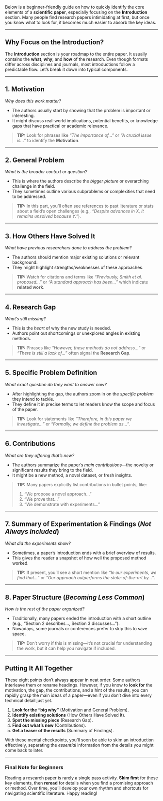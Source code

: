 Below is a beginner-friendly guide on how to quickly identify the core elements of a **scientific paper**, especially focusing on the **Introduction** section. Many people find research papers intimidating at first, but once you know what to look for, it becomes much easier to absorb the key ideas.

---

## **Why Focus on the Introduction?**
The **Introduction** section is your roadmap to the entire paper. It usually contains the **what**, **why**, and **how** of the research. Even though formats differ across disciplines and journals, most introductions follow a predictable flow. Let’s break it down into typical components.

---

## **1. Motivation**
*Why does this work matter?*  
- The authors usually start by showing that the problem is important or interesting.  
- It might discuss real-world implications, potential benefits, or knowledge gaps that have practical or academic relevance.

> **TIP:** Look for phrases like *“The importance of...”* or *“A crucial issue is...”* to identify the **Motivation**.

---

## **2. General Problem**
*What is the broader context or question?*  
- This is where the authors describe the *bigger picture* or overarching challenge in the field.  
- They sometimes outline various subproblems or complexities that need to be addressed.

> **TIP:** In this part, you’ll often see references to past literature or stats about a field’s open challenges (e.g., *“Despite advances in X, it remains unsolved because Y.”*).

---

## **3. How Others Have Solved It**
*What have previous researchers done to address the problem?*  
- The authors should mention major existing solutions or relevant background.  
- They might highlight strengths/weaknesses of these approaches.  

> **TIP:** Watch for citations and terms like *“Previously, Smith et al. proposed...”* or *“A standard approach has been...”* which indicate **related work**.

---

## **4. Research Gap**
*What’s still missing?*  
- This is the *heart* of why the new study is needed.  
- Authors point out shortcomings or unexplored angles in existing methods.

> **TIP:** Phrases like *“However, these methods do not address...”* or *“There is still a lack of...”* often signal the **Research Gap**.

---

## **5. Specific Problem Definition**
*What exact question do they want to answer now?*  
- After highlighting the gap, the authors zoom in on the *specific problem* they intend to tackle.  
- They define it in precise terms to let readers know the scope and focus of the paper.

> **TIP:** Look for statements like *“Therefore, in this paper we investigate...”* or *“Formally, we define the problem as...”*.

---

## **6. Contributions**
*What are they offering that’s new?*  
- The authors summarize the paper’s *main contributions*—the novelty or significant results they bring to the field.  
- It might be a new method, a novel dataset, or fresh insights.

> **TIP:** Many papers explicitly list contributions in bullet points, like:  
> 1. “We propose a novel approach...”  
> 2. “We prove that...”  
> 3. “We demonstrate with experiments...”  

---

## **7. Summary of Experimentation & Findings** (*Not Always Included*)
*What did the experiments show?*  
- Sometimes, a paper’s introduction ends with a brief overview of results.  
- This gives the reader a snapshot of how well the proposed method worked.

> **TIP:** If present, you’ll see a short mention like *“In our experiments, we find that...”* or *“Our approach outperforms the state-of-the-art by...”*.

---

## **8. Paper Structure** (*Becoming Less Common*)
*How is the rest of the paper organized?*  
- Traditionally, many papers ended the introduction with a short outline (e.g., “Section 2 describes..., Section 3 discusses...”).  
- Nowadays, some journals or conferences prefer to skip this to save space.

> **TIP:** Don’t worry if this is missing—it’s not crucial for understanding the work, but it can help you navigate if included.

---

## **Putting It All Together**
These eight points don’t always appear in neat order. Some authors interleave them or rename headings. However, if you know to **look for** the motivation, the gap, the contributions, and a hint of the results, you can rapidly grasp the main ideas of a paper—even if you don’t dive into every technical detail just yet.

1. **Look for the “big why”** (Motivation and General Problem).  
2. **Identify existing solutions** (How Others Have Solved It).  
3. **Spot the missing piece** (Research Gap).  
4. **Find out what’s new** (Contributions).  
5. **Get a teaser of the results** (Summary of Findings).

With these mental checkpoints, you’ll soon be able to skim an introduction effectively, separating the *essential* information from the details you might come back to later.

---

### **Final Note for Beginners**
Reading a research paper is rarely a single pass activity. **Skim first** for these key elements, then **reread** for details when you find a promising approach or method. Over time, you’ll develop your own rhythm and shortcuts for navigating scientific literature. Happy reading!
